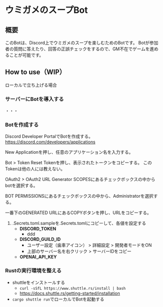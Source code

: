 # ウミガメのスープBot

## 概要

このBotは、Discord上でウミガメのスープを楽しむためのBotです。
Botが参加者の質問に答えたり、回答の正誤チェックをするので、GM不在でゲームを進めることが可能です。

## How to use（WIP）
ローカルで立ち上げる場合

### サーバーにBotを導入する

・・・

### Botを作成する

Discord Developer PortalでBotを作成する。
https://discord.com/developers/applications

New Applicationを押し、任意のアプリケーション名を入力する。

Bot > Token
Reset Tokenを押し、表示されたトークンをコピーする。
このTokenは他の人には教えない。

OAuth2 > OAuth2 URL Generator
SCOPESにあるチェックボックスの中からbotを選択する。

BOT PERMISSIONSにあるチェックボックスの中から、Administratorを選択する。

一番下のGENERATED URLにあるCOPYボタンを押し、URLをコピーする。

1. .Secrets.toml.sampleを.Secrets.tomlにコピーして、各値を設定する
   - **DISCORD_TOKEN**
     - ddd
   - **DISCORD_GUILD_ID**
     - ユーザー設定（歯車アイコン） > 詳細設定 > 開発者モードをON
     - 上部のサーバー名を右クリック > サーバーIDをコピー
   - **OPENAI_API_KEY**


### Rustの実行環境を整える

- shuttleをインストールする
  - `curl -sSfL https://www.shuttle.rs/install | bash
`
  - https://docs.shuttle.rs/getting-started/installation
- `cargo shuttle run`でローカルでBotを起動する


